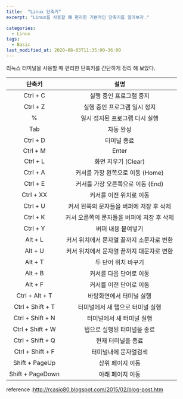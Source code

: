 ```yaml
---
title:  "Linux 단축키"
excerpt: "Linux를 사용할 떄 편리한 기본적인 단축키를 알아보자."

categories:
  - Linux
tags:
  - Basic
last_modified_at: 2020-08-03T11:35:00-36:00
---
```

  
리눅스 터미널을 사용할 때 편리한 단축키를 간단하게 정리 해 보았다. 
  
  
| 단축키 | 설명 |
|:---:|:----:|
| Ctrl + C | 실행 중인 프로그램 중지 |    
| Ctrl + Z | 실행 중인 프로그램 일시 정지 |  
| % | 일시 정지된 프로그램 다시 실행 |
| Tab | 자동 완성 |
| Ctrl + D | 터미널 종료 |
| Ctrl + M | Enter |
| Ctrl + L | 화면 지우기 (Clear) |
| Ctrl + A | 커서를 가장 왼쪽으로 이동 (Home) |
| Ctrl + E | 커서를 가장 오른쪽으로 이동 (End) | 
| Ctrl + XX | 커서를 이전 위치로 이동 |
| Ctrl + U | 커서 왼쪽의 문자들을 버퍼에 저장 후 삭제 |
| Ctrl + K | 커서 오른쪽의 문자들을 버퍼에 저장 후 삭제 |
| Ctrl + Y | 버퍼 내용 붙여넣기 |
| Alt + L | 커서 위치에서 문자열 끝까지 소문자로 변환 |
| Alt + U | 커서 위치에서 문자열 끝까지 대문자로 변환 |
| Alt + T | 두 단어 위치 바꾸기 |
| Alt + B | 커서를 다음 단어로 이동 | 
| Alt + F | 커서를 이전 단어로 이동 | 
| Ctrl + Alt + T | 바탕화면에서 터미널 실행 |
| Ctrl + Shift + T | 터미널에서 새 탭으로 터미널 실행 |
| Ctrl + Shift + N | 터미널에서 새 터미널 실행 |
| Ctrl + Shift + W | 탭으로 실행된 터미널을 종료 | 
| Ctrl + Shift + Q | 현재 터미널을 종료 |
| Ctrl + Shift + F | 터미널내에 문자열검색 | 
| Shift + PageUp | 상위 페이지 이동 |
| Shift + PageDown | 아래 페이지 이동 |  
  
  
reference :<http://rcasio80.blogspot.com/2015/02/blog-post.htm>
